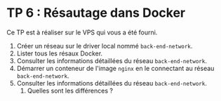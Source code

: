# TP 6 : Résautage dans Docker

Ce TP est à réaliser sur le VPS qui vous a été fourni.

1. Créer un réseau sur le driver local nommé `back-end-network`.
2. Lister tous les résaux Docker.
3. Consulter les informations détaillées du réseau `back-end-network`.
4. Démarrer un conteneur de l'image `nginx` en le connectant au réseau `back-end-network`.
3. Consulter les informations détaillées du réseau `back-end-network`.
   1. Quelles sont les différences ?